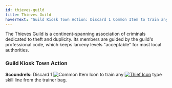 ```yaml
---
id: thieves-guild
title: Thieves Guild
hoverText: "Guild Kiosk Town Action: Discard 1 Common Item to train any Thief type skill line from the trainer bag."
---
```


The Thieves Guild is a continent-spanning association of criminals dedicated to theft and duplicity. Its members are guided by the guild's professional code, which keeps larceny levels "acceptable" for most local authorities.

### Guild Kiosk Town Action

**Scoundrels:** Discard 1 <img src="/icons/common-item.svg" alt="Common Item Icon" class="icon-svg" /> to train any [<img src="/icons/thief.svg" alt="Thief Icon" class="icon-svg" />](/docs/category/thief-skills) type skill line from the trainer bag.
